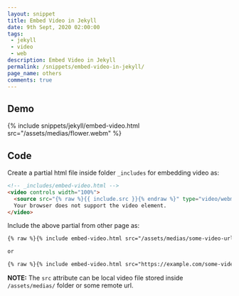 ```yaml
---
layout: snippet
title: Embed Video in Jekyll
date: 9th Sept, 2020 02:00:00
tags:
 - jekyll
 - video
 - web
description: Embed Video in Jekyll
permalink: /snippets/embed-video-in-jekyll/
page_name: others
comments: true
---
```


## Demo

{% include snippets/jekyll/embed-video.html
    src="/assets/medias/flower.webm"
%}

## Code

Create a partial html file inside folder `_includes` for embedding video as:

```html
<!-- _includes/embed-video.html -->
<video controls width="100%">
  <source src="{% raw %}{{ include.src }}{% endraw %}" type="video/webm">
  Your browser does not support the video element.
</video>
```

Include the above partial from other page as:

```html
{% raw %}{% include embed-video.html src="/assets/medias/some-video-url.mp4" %}{% endraw %}

or

{% raw %}{% include embed-video.html src="https://example.com/some-video-url.mp4" %}{% endraw %}
```

__NOTE:__ The `src` attribute can be local video file stored inside `/assets/medias/` folder or some remote url.
